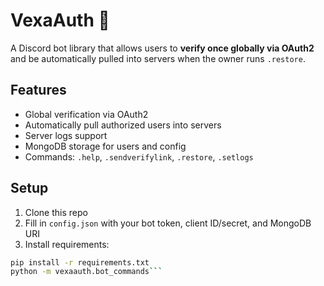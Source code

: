 # VexaAuth 🔐

A Discord bot library that allows users to **verify once globally via OAuth2** and be automatically pulled into servers when the owner runs `.restore`.  

## Features
- Global verification via OAuth2
- Automatically pull authorized users into servers
- Server logs support
- MongoDB storage for users and config
- Commands: `.help`, `.sendverifylink`, `.restore`, `.setlogs`

## Setup
1. Clone this repo
2. Fill in `config.json` with your bot token, client ID/secret, and MongoDB URI
3. Install requirements:
```bash
pip install -r requirements.txt
python -m vexaauth.bot_commands```
